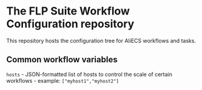 # The FLP Suite Workflow Configuration repository
This repository hosts the configuration tree for AliECS workflows and tasks.

## Common workflow variables
`hosts` - JSON-formatted list of hosts to control the scale of certain workflows - example: `["myhost1","myhost2"]`
